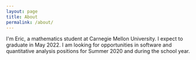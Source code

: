 ```yaml
---
layout: page
title: About
permalink: /about/
---
```


I'm Eric, a mathematics student at Carnegie Mellon University. I expect to graduate in May 2022. I am looking for opportunities in software and quantitative analysis positions for Summer 2020 and during the school year.
